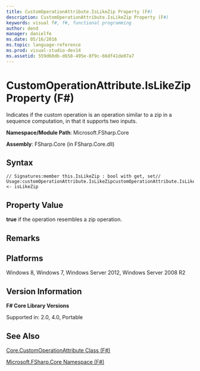 ```yaml
---
title: CustomOperationAttribute.IsLikeZip Property (F#)
description: CustomOperationAttribute.IsLikeZip Property (F#)
keywords: visual f#, f#, functional programming
author: dend
manager: danielfe
ms.date: 05/16/2016
ms.topic: language-reference
ms.prod: visual-studio-dev14
ms.assetid: 559d60db-d658-495e-8f9c-66df41de07a7 
---
```


# CustomOperationAttribute.IsLikeZip Property (F#)

Indicates if the custom operation is an operation similar to a zip in a sequence computation, in that it supports two inputs.

**Namespace/Module Path**: Microsoft.FSharp.Core

**Assembly**: FSharp.Core (in FSharp.Core.dll)


## Syntax

```
// Signatures:member this.IsLikeZip : bool with get, set// Usage:customOperationAttribute.IsLikeZipcustomOperationAttribute.IsLikeZip <- isLikeZip
```

## Property Value
**true** if the operation resembles a zip operation.


## Remarks

## Platforms
Windows 8, Windows 7, Windows Server 2012, Windows Server 2008 R2


## Version Information
**F# Core Library Versions**

Supported in: 2.0, 4.0, Portable




## See Also
[Core.CustomOperationAttribute Class &#40;F&#35;&#41;](Core.CustomOperationAttribute-Class-%5BFSharp%5D.md)

[Microsoft.FSharp.Core Namespace &#40;F&#35;&#41;](Microsoft.FSharp.Core-Namespace-%5BFSharp%5D.md)

